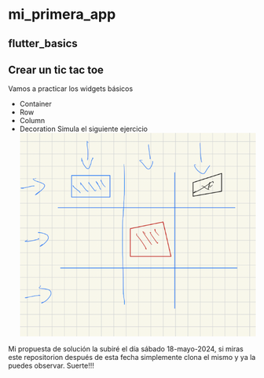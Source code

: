 # mi_primera_app
## flutter_basics

## Crear un tic tac toe 
Vamos a practicar los widgets básicos 
* Container
* Row
* Column
* Decoration
Simula el siguiente ejercicio ![](https://raw.githubusercontent.com/RicharC293/flutter_basics/main/ejercicio.png)

Mi propuesta de solución la subiré el día sábado 18-mayo-2024, si miras este repositorion después de esta fecha simplemente clona el mismo y ya la puedes observar.
Suerte!!!